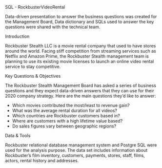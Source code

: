 SQL - RockbusterVideoRental


Data-driven presentation to answer the business questions was created for the Management Board, Data dictionary and SQLs used to answer the key questions were shared with the technical team.



Introduction

Rockbuster Stealth LLC is a movie rental company that used to have stores around the world. 
Facing stiff competition from streaming services such as Netflix and Amazon Prime, the Rockbuster Stealth management team is planning to use its existing movie licenses to launch an online video rental service to stay competitive.




Key Questions & Objectives

The Rockbuster Stealth Management Board has asked a series of business questions and they expect data-driven answers that they can use for their 2020 company strategy. Here are the main questions they’d like to answer:

- Which movies contributed the most/least to revenue gain?
- What was the average rental duration for all videos?
- Which countries are Rockbuster customers based in?
- Where are customers with a high lifetime value based?
- Do sales figures vary between geographic regions?

  

Data & Tools

Rockbuster relational database management system and Postgre SQL were used for the analysis purpose. The data set includes information about Rockbuster’s film inventory, customers, payments, stores, staff, films, actors, rental history and addresses.

